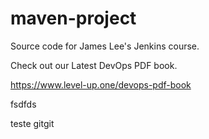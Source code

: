 # maven-project
Source code for James Lee's Jenkins course.

Check out our Latest DevOps PDF book.

https://www.level-up.one/devops-pdf-book

fsdfds


teste gitgit

